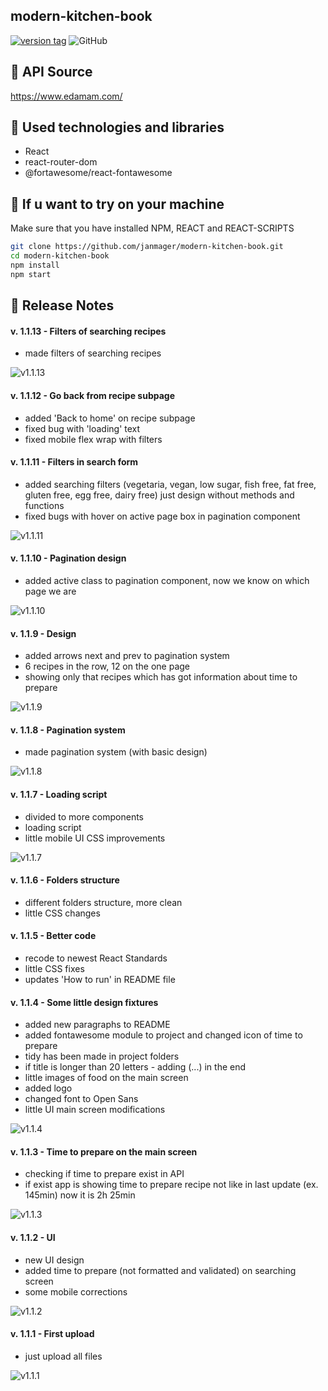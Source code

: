 ## modern-kitchen-book

[![version tag](https://img.shields.io/badge/version-1.1.13-brightgreen.svg)](https://github.com/janmager/modern-kitchen-book)
![GitHub](https://img.shields.io/github/license/janmager/modern-kitchen-book)

## 🍲 API Source

https://www.edamam.com/

## 🍫 Used technologies and libraries

- React
- react-router-dom
- @fortawesome/react-fontawesome

## 🍰 If u want to try on your machine

Make sure that you have installed NPM, REACT and REACT-SCRIPTS

```sh
git clone https://github.com/janmager/modern-kitchen-book.git
cd modern-kitchen-book
npm install
npm start
```

## 🥪 Release Notes

#### v. 1.1.13 - Filters of searching recipes

- made filters of searching recipes

![v1.1.13](https://raw.githubusercontent.com/janmager/modern-kitchen-book/master/img/v1-13.png)

#### v. 1.1.12 - Go back from recipe subpage

- added 'Back to home' on recipe subpage
- fixed bug with 'loading' text
- fixed mobile flex wrap with filters

#### v. 1.1.11 - Filters in search form

- added searching filters (vegetaria, vegan, low sugar, fish free, fat free, gluten free, egg free, dairy free) just design without methods and functions
- fixed bugs with hover on active page box in pagination component

![v1.1.11](https://raw.githubusercontent.com/janmager/modern-kitchen-book/master/img/v1-11.png)

#### v. 1.1.10 - Pagination design

- added active class to pagination component, now we know on which page we are

![v1.1.10](https://raw.githubusercontent.com/janmager/modern-kitchen-book/master/img/v1-10.png)

#### v. 1.1.9 - Design

- added arrows next and prev to pagination system
- 6 recipes in the row, 12 on the one page
- showing only that recipes which has got information about time to prepare 

![v1.1.9](https://raw.githubusercontent.com/janmager/modern-kitchen-book/master/img/v1-9.png)

#### v. 1.1.8 - Pagination system

- made pagination system (with basic design)

![v1.1.8](https://raw.githubusercontent.com/janmager/modern-kitchen-book/master/img/v1-8.png)


#### v. 1.1.7 - Loading script

- divided to more components
- loading script
- little mobile UI CSS improvements

![v1.1.7](https://raw.githubusercontent.com/janmager/modern-kitchen-book/master/img/v1-7.png)


#### v. 1.1.6 - Folders structure

- different folders structure, more clean
- little CSS changes

#### v. 1.1.5 - Better code

- recode to newest React Standards
- little CSS fixes
- updates 'How to run' in README file

#### v. 1.1.4 - Some little design fixtures

- added new paragraphs to README
- added fontawesome module to project and changed icon of time to prepare
- tidy has been made in project folders
- if title is longer than 20 letters - adding (...) in the end
- little images of food on the main screen
- added logo
- changed font to Open Sans
- little UI main screen modifications

![v1.1.4](https://raw.githubusercontent.com/janmager/modern-kitchen-book/master/img/v1-4.png)

#### v. 1.1.3 - Time to prepare on the main screen

- checking if time to prepare exist in API
- if exist app is showing time to prepare recipe not like in last update (ex. 145min) now it is 2h 25min

![v1.1.3](https://raw.githubusercontent.com/janmager/modern-kitchen-book/master/img/v1-3.png)

#### v. 1.1.2 - UI

- new UI design
- added time to prepare (not formatted and validated) on searching screen
- some mobile corrections

![v1.1.2](https://raw.githubusercontent.com/janmager/modern-kitchen-book/master/img/v1-2.png)

#### v. 1.1.1 - First upload

- just upload all files

![v1.1.1](https://raw.githubusercontent.com/janmager/modern-kitchen-book/master/img/v1-1.png)

